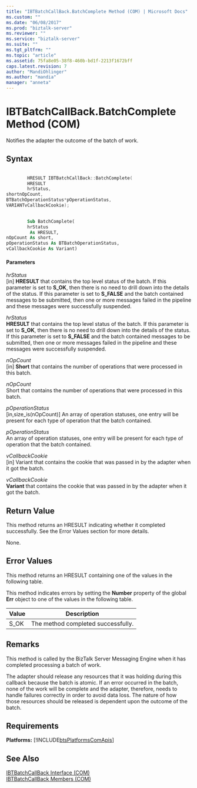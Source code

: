 ```yaml
---
title: "IBTBatchCallBack.BatchComplete Method (COM) | Microsoft Docs"
ms.custom: ""
ms.date: "06/08/2017"
ms.prod: "biztalk-server"
ms.reviewer: ""
ms.service: "biztalk-server"
ms.suite: ""
ms.tgt_pltfrm: ""
ms.topic: "article"
ms.assetid: 75fa8e05-38f8-460b-bd1f-2213f1672bff
caps.latest.revision: 7
author: "MandiOhlinger"
ms.author: "mandia"
manager: "anneta"
---
```

# IBTBatchCallBack.BatchComplete Method (COM)
Notifies the adapter the outcome of the batch of work.  
  
## Syntax  
  
```cpp  
  
        HRESULT IBTBatchCallBack::BatchComplete(  
        HRESULT  
        hrStatus,  
shortnOpCount,  
BTBatchOperationStatus*pOperationStatus,  
VARIANTvCallbackCookie);  
```  
  
```vb  
  
        Sub BatchComplete(  
        hrStatus  
         As HRESULT,  
nOpCount As short,  
pOperationStatus As BTBatchOperationStatus,  
vCallbackCookie As Variant)  
```  
  
#### Parameters  
 *hrStatus*  
 [in] **HRESULT** that contains the top level status of the batch. If this parameter is set to **S_OK**, then there is no need to drill down into the details of the status. If this parameter is set to **S_FALSE** and the batch contained messages to be submitted, then one or more messages failed in the pipeline and these messages were successfully suspended.  
  
 *hrStatus*  
 **HRESULT** that contains the top level status of the batch. If this parameter is set to **S_OK**, then there is no need to drill down into the details of the status. If this parameter is set to **S_FALSE** and the batch contained messages to be submitted, then one or more messages failed in the pipeline and these messages were successfully suspended.  
  
 *nOpCount*  
 [in] **Short** that contains the number of operations that were processed in this batch.  
  
 *nOpCount*  
 Short that contains the number of operations that were processed in this batch.  
  
 *pOperationStatus*  
 [in,size_is(nOpCount)] An array of operation statuses, one entry will be present for each type of operation that the batch contained.  
  
 *pOperationStatus*  
 An array of operation statuses, one entry will be present for each type of operation that the batch contained.  
  
 *vCallbackCookie*  
 [in] Variant that contains the cookie that was passed in by the adapter when it got the batch.  
  
 *vCallbackCookie*  
 **Variant** that contains the cookie that was passed in by the adapter when it got the batch.  
  
## Return Value  
 This method returns an HRESULT indicating whether it completed successfully. See the Error Values section for more details.  
  
 None.  
  
## Error Values  
 This method returns an HRESULT containing one of the values in the following table.  
  
 This method indicates errors by setting the **Number** property of the global **Err** object to one of the values in the following table.  
  
|Value|Description|  
|-----------|-----------------|  
|S_OK|The method completed successfully.|  
  
## Remarks  
 This method is called by the BizTalk Server Messaging Engine when it has completed processing a batch of work.  
  
 The adapter should release any resources that it was holding during this callback because the batch is atomic. If an error occurred in the batch, none of the work will be complete and the adapter, therefore, needs to handle failures correctly in order to avoid data loss. The nature of how those resources should be released is dependent upon the outcome of the batch.  
  
## Requirements  
 **Platforms:**  [!INCLUDE[btsPlatformsComApis](../includes/btsplatformscomapis-md.md)]  
  
## See Also  
 [IBTBatchCallBack Interface (COM)](../core/ibtbatchcallback-interface-com.md)   
 [IBTBatchCallBack Members (COM)](../core/ibtbatchcallback-members-com.md)